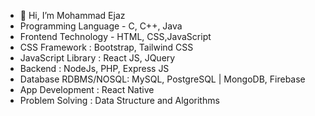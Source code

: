 - 👋 Hi, I’m Mohammad Ejaz
- Programming Language -  C, C++, Java
- Frontend Technology - HTML, CSS,JavaScript
- CSS Framework : Bootstrap, Tailwind CSS
- JavaScript Library : React JS, JQuery
- Backend : NodeJs, PHP, Express JS
- Database RDBMS/NOSQL: MySQL, PostgreSQL | MongoDB, Firebase
- App Development : React Native
- Problem Solving : Data Structure and Algorithms

<!---
Ejaz7860/Ejaz7860 is a ✨ special ✨ repository because its `README.md` (this file) appears on your GitHub profile.
You can click the Preview link to take a look at your changes.
--->
